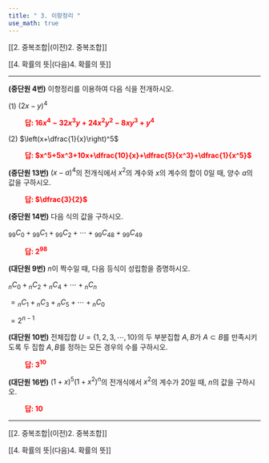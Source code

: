 ```yaml
---
title: " 3. 이항정리 "
use_math: true
---
```

[[2. 중복조합|(이전)2. 중복조합]] 

[[4. 확률의 뜻|(다음)4. 확률의 뜻]]

***

**(중단원 4번)** 이항정리를 이용하여 다음 식을 전개하시오.

(1) $(2x-y)^4$

**<span style="color: red;">$\qquad$답: $16x^4-32x^3y+24x^2y^2-8xy^3+y^4$</span>**

(2) $\left(x+\dfrac{1}{x}\right)^5$

**<span style="color: red;">$\qquad$답: $x^5+5x^3+10x+\dfrac{10}{x}+\dfrac{5}{x^3}+\dfrac{1}{x^5}$</span>**

**(중단원 13번)** $(x-a)^4$의 전개식에서 $x^2$의 계수와 $x$의 계수의 합이 $0$일 때, 양수 $a$의 값을 구하시오.

**<span style="color: red;">$\qquad$답: $\dfrac{3}{2}$</span>**

**(중단원 14번)** 다음 식의 값을 구하시오.

${_{99}}C{_0}+{_{99}}C{_1}+{_{99}}C{_2}+\cdots+{_{99}}C{_{48}}+{_{99}}C{_{49}}$

**<span style="color: red;">$\qquad$답: $2^{98}$</span>**

**(대단원 9번)** $n$이 짝수일 때, 다음 등식이 성립함을 증명하시오.

${_n}C{_0}+{_n}C{_2}+{_n}C{_4}+\cdots+{_n}C{_n}$

$={_n}C{_1}+{_n}C{_3}+{_n}C{_5}+\cdots+{_n}C{_0}$

$=2^{n-1}$

**(대단원 10번)** 전체집합 $U=\lbrace 1, 2, 3, \cdots, 10\rbrace$의 두 부분집합 $A, B$가 $A\subset B$를 만족시키도록 두 집합 $A, B$를 정하는 모든 경우의 수를 구하시오.

**<span style="color: red;">$\qquad$답: $3^{10}$</span>**

**(대단원 16번)** $(1+x)^5(1+x^2)^n$의 전개식에서 $x^2$의 계수가 20일 때, $n$의 값을 구하시오.

**<span style="color: red;">$\qquad$답: $10$</span>**


***
[[2. 중복조합|(이전)2. 중복조합]] 

[[4. 확률의 뜻|(다음)4. 확률의 뜻]]